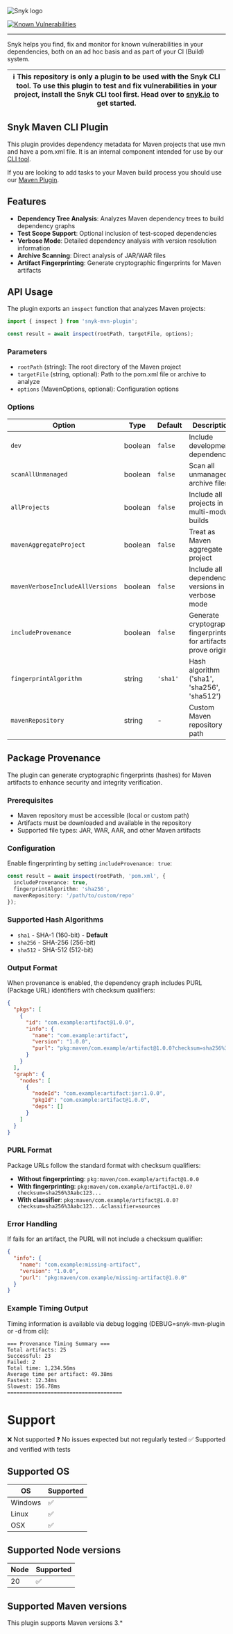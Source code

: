 ![Snyk logo](https://snyk.io/style/asset/logo/snyk-print.svg)

[![Known Vulnerabilities](https://snyk.io/test/github/snyk/snyk-mvn-plugin/badge.svg?targetFile=package.json)](https://snyk.io/test/github/snyk/snyk-mvn-plugin?targetFile=package.json)

---

Snyk helps you find, fix and monitor for known vulnerabilities in your dependencies, both on an ad hoc basis and as part of your CI (Build) system.

| :information_source: This repository is only a plugin to be used with the Snyk CLI tool. To use this plugin to test and fix vulnerabilities in your project, install the Snyk CLI tool first. Head over to [snyk.io](https://github.com/snyk/snyk) to get started. |
| ------------------------------------------------------------------------------------------------------------------------------------------------------------------------------------------------------------------------------------------------------------------ |

## Snyk Maven CLI Plugin

This plugin provides dependency metadata for Maven projects that use mvn and have a pom.xml file. It is an internal component intended for use by our [CLI tool](https://github.com/snyk/snyk).

If you are looking to add tasks to your Maven build process you should use our [Maven Plugin](https://github.com/snyk/snyk-maven-plugin).

## Features

- **Dependency Tree Analysis**: Analyzes Maven dependency trees to build dependency graphs
- **Test Scope Support**: Optional inclusion of test-scoped dependencies
- **Verbose Mode**: Detailed dependency analysis with version resolution information
- **Archive Scanning**: Direct analysis of JAR/WAR files
- **Artifact Fingerprinting**: Generate cryptographic fingerprints for Maven artifacts

## API Usage

The plugin exports an `inspect` function that analyzes Maven projects:

```typescript
import { inspect } from 'snyk-mvn-plugin';

const result = await inspect(rootPath, targetFile, options);
```

### Parameters

- `rootPath` (string): The root directory of the Maven project
- `targetFile` (string, optional): Path to the pom.xml file or archive to analyze
- `options` (MavenOptions, optional): Configuration options

### Options

| Option | Type | Default | Description |
|--------|------|---------|-------------|
| `dev` | boolean | `false` | Include development dependencies |
| `scanAllUnmanaged` | boolean | `false` | Scan all unmanaged archive files |
| `allProjects` | boolean | `false` | Include all projects in multi-module builds |
| `mavenAggregateProject` | boolean | `false` | Treat as Maven aggregate project |
| `mavenVerboseIncludeAllVersions` | boolean | `false` | Include all dependency versions in verbose mode |
| `includeProvenance` | boolean | `false` | Generate cryptographic fingerprints for artifacts to prove origin |
| `fingerprintAlgorithm` | string | `'sha1'` | Hash algorithm ('sha1', 'sha256', 'sha512') |
| `mavenRepository` | string | - | Custom Maven repository path |

## Package Provenance

The plugin can generate cryptographic fingerprints (hashes) for Maven artifacts to enhance security and integrity verification.

### Prerequisites

- Maven repository must be accessible (local or custom path)
- Artifacts must be downloaded and available in the repository
- Supported file types: JAR, WAR, AAR, and other Maven artifacts

### Configuration

Enable fingerprinting by setting `includeProvenance: true`:

```typescript
const result = await inspect(rootPath, 'pom.xml', {
  includeProvenance: true,
  fingerprintAlgorithm: 'sha256',
  mavenRepository: '/path/to/custom/repo'
});
```

### Supported Hash Algorithms

- `sha1` - SHA-1 (160-bit) - **Default**
- `sha256` - SHA-256 (256-bit)
- `sha512` - SHA-512 (512-bit)

### Output Format

When provenance is enabled, the dependency graph includes PURL (Package URL) identifiers with checksum qualifiers:

```json
{
  "pkgs": [
    {
      "id": "com.example:artifact@1.0.0",
      "info": {
        "name": "com.example:artifact",
        "version": "1.0.0",
        "purl": "pkg:maven/com.example/artifact@1.0.0?checksum=sha256%3Aabc123def456789..."
      }
    }
  ],
  "graph": {
    "nodes": [
      {
        "nodeId": "com.example:artifact:jar:1.0.0",
        "pkgId": "com.example:artifact@1.0.0",
        "deps": []
      }
    ]
  }
}
```

### PURL Format

Package URLs follow the standard format with checksum qualifiers:
- **Without fingerprinting**: `pkg:maven/com.example/artifact@1.0.0`
- **With fingerprinting**: `pkg:maven/com.example/artifact@1.0.0?checksum=sha256%3Aabc123...`
- **With classifier**: `pkg:maven/com.example/artifact@1.0.0?checksum=sha256%3Aabc123...&classifier=sources`

### Error Handling

If  fails for an artifact, the PURL will not include a checksum qualifier:

```json
{
  "info": {
    "name": "com.example:missing-artifact",
    "version": "1.0.0",
    "purl": "pkg:maven/com.example/missing-artifact@1.0.0"
  }
}
```

### Example Timing Output

Timing information is available via debug logging (DEBUG=snyk-mvn-plugin or -d from cli):

```
=== Provenance Timing Summary ===
Total artifacts: 25
Successful: 23
Failed: 2
Total time: 1,234.56ms
Average time per artifact: 49.38ms
Fastest: 12.34ms
Slowest: 156.78ms
=====================================
```

# Support

❌ Not supported
❓ No issues expected but not regularly tested
✅ Supported and verified with tests

## Supported OS

| OS      | Supported |
| ------- | --------- |
| Windows | ✅        |
| Linux   | ✅        |
| OSX     | ️✅       |

## Supported Node versions

| Node | Supported |
|------| --------- |
| 20   | ✅        |

## Supported Maven versions

This plugin supports Maven versions 3.\*
